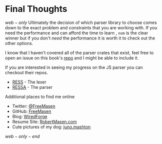# Final Thoughts
$web-only$
Ultimately the decision of which parser library to choose comes down to the exact problem and constraints that you are working with. If you need the performance and can afford the time to learn , `nom` is the clear winner but if you don't *need* the performance it is worth it to check out the other options.

I know that I haven't covered all of the parser crates that exist, feel free to open an issue on this book's [repo](https://github.com/FreeMasen/parsers_presentation) and I might be able to include it.

If you are interested in seeing my progress on the JS parser you can checkout their repos.

- [RESS](https://github.com/FreeMasen/ress) - The lexer
- [RESSA](https://github.com/FreeMasen/ressa) - The parser

Additional places to find me online

- Twitter: [@FreeMasen](https://twitter.com/FreeMasen)
- GitHub: [FreeMasen](https://github.com/FreeMasen)
- Blog: [WiredForge](https://wiredforge.com)
- Resume Site: [RobertMasen.com](https://robertmasen.com)
- Cute pictures of my dog: [juno.mashton](https://www.instagram.com/juno.mashton/)

$web-only-end$